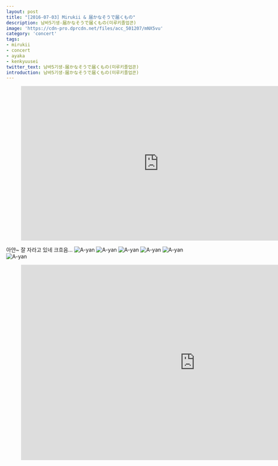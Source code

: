 ```yaml
---
layout: post
title: "[2016-07-03] Mirukii & 届かなそうで届くもの"
description: 남바5기생-届かなそうで届くもの(미루키졸업콘)
image: 'https://cdn-pro.dprcdn.net/files/acc_501207/mNX5vu'
category: 'concert'
tags:
- mirukii
- concert
- ayaka
- kenkyuusei
twitter_text: 남바5기생-届かなそうで届くもの(미루키졸업콘)
introduction: 남바5기생-届かなそうで届くもの(미루키졸업콘)
---
```

<figure class="video_container">
<iframe width="740" height="416" src="https://serviceapi.nmv.naver.com/flash/convertIframeTag.nhn?vid=DE686EF3058F13BA929D22D8198D9C6DCCFF&outKey=V1246850ef4465a9dd195beba196547534ceb0741943f98383054beba196547534ceb" frameborder="no" scrolling="no" webkitallowfullscreen mozallowfullscreen allowfullscreen></iframe>
</figure>

아얀~ 잘 자라고 있네 크흐음...
![A-yan](http://livedoor.blogimg.jp/yasuko1984ja-oku/imgs/5/e/5e5d0de9.jpg)
![A-yan](http://livedoor.blogimg.jp/akb4839/imgs/4/2/420f872e.jpg)
![A-yan](http://tvcap.info/2016/11/17/mm161117-2009530713.jpg)
![A-yan](http://otaballe.com/wp-content/uploads/2017/02/7f2dcfe57d7b792e02a22f9092a4eb63.png)
![A-yan](https://pbs.twimg.com/media/C6YSQooUoAAlPJO.jpg)
![A-yan](https://i.ytimg.com/vi/njypqhhoOck/maxresdefault.jpg)

<figure class="video_container">
<iframe width="936" height="526" src="https://serviceapi.nmv.naver.com/flash/convertIframeTag.nhn?vid=9A705A59CF5C40D349F86F850D20745D59CD&outKey=V1276d41b6039f7fa60b81d496879eb567a69820790c6f5475df31d496879eb567a69" frameborder="no" scrolling="no" webkitallowfullscreen mozallowfullscreen allowfullscreen></iframe>
</figure>